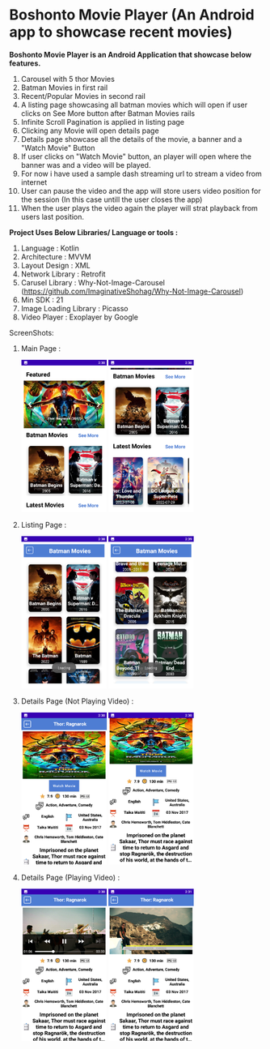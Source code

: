 # Boshonto Movie Player (An Android app to showcase recent movies)

<b>Boshonto Movie Player is an Android Application that showcase below features.</b>

  1) Carousel with 5 thor Movies
  2) Batman Movies in first rail
  3) Recent/Popular Movies in second rail
  4) A listing page showcasing all batman movies which will open if user clicks on See More button after Batman Movies rails
  5) Infinite Scroll Pagination is applied in listing page
  6) Clicking any Movie will open details page
  7) Details page showcase all the details of the movie, a banner and a "Watch Movie" Button
  8) If user clicks on "Watch Movie" button, an player will open where the banner was and a video will be played.
  9) For now i have used a sample dash streaming url to stream a video from internet
  10) User can pause the video and the app will store users video position for the session (In this case untill the user closes the app)
  11) When the user plays the video again the player will strat playback from users last position.
  
<b>Project Uses Below Libraries/ Language or tools :</b>

  1) Language : Kotlin
  2) Architecture : MVVM
  3) Layout Design : XML
  4) Network Library : Retrofit
  5) Carusel Library : Why-Not-Image-Carousel (https://github.com/ImaginativeShohag/Why-Not-Image-Carousel)
  6) Min SDK : 21
  7) Image Loading Library : Picasso
  8) Video Player : Exoplayer by Google


ScreenShots:

  1) Main Page : 
  
      <img src="https://github.com/sad-adnan/boshonto_movie_player/blob/main/Screenshot/Screenshot_2022.10.08_14.30.10.276.png" height=300px>
      <img src="https://github.com/sad-adnan/boshonto_movie_player/blob/main/Screenshot/Screenshot_2022.10.08_14.30.15.760.png" height=300px>
      
  2) Listing Page :
  
      <img src="https://github.com/sad-adnan/boshonto_movie_player/blob/main/Screenshot/Screenshot_2022.10.08_14.38.04.543.png" height=300px>
      <img src="https://github.com/sad-adnan/boshonto_movie_player/blob/main/Screenshot/Screenshot_2022.10.08_14.39.36.493.png" height=300px>

  3) Details Page (Not Playing Video) :
  
      <img src="https://github.com/sad-adnan/boshonto_movie_player/blob/main/Screenshot/Screenshot_2022.10.08_14.30.47.525.png" height=300px>
      <img src="https://github.com/sad-adnan/boshonto_movie_player/blob/main/Screenshot/Screenshot_2022.10.08_14.30.50.759.png" height=300px>
      
  4) Details Page (Playing Video) :
  
      <img src="https://github.com/sad-adnan/boshonto_movie_player/blob/main/Screenshot/Screenshot_2022.10.08_14.30.58.092.png" height=300px>
      <img src="https://github.com/sad-adnan/boshonto_movie_player/blob/main/Screenshot/Screenshot_2022.10.08_14.31.02.759.png" height=300px>
